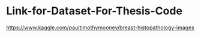 # Link-for-Dataset-For-Thesis-Code
https://www.kaggle.com/paultimothymooney/breast-histopathology-images
